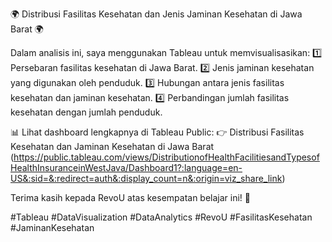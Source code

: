 🌍 Distribusi Fasilitas Kesehatan dan Jenis Jaminan Kesehatan di Jawa Barat 🌍

Dalam analisis ini, saya menggunakan Tableau untuk memvisualisasikan:
1️⃣ Persebaran fasilitas kesehatan di Jawa Barat.
2️⃣ Jenis jaminan kesehatan yang digunakan oleh penduduk.
3️⃣ Hubungan antara jenis fasilitas kesehatan dan jaminan kesehatan.
4️⃣ Perbandingan jumlah fasilitas kesehatan dengan jumlah penduduk.

📊 Lihat dashboard lengkapnya di Tableau Public:
👉 Distribusi Fasilitas Kesehatan dan Jaminan Kesehatan di Jawa Barat
(https://public.tableau.com/views/DistributionofHealthFacilitiesandTypesofHealthInsuranceinWestJava/Dashboard1?:language=en-US&:sid=&:redirect=auth&:display_count=n&:origin=viz_share_link)

Terima kasih kepada RevoU atas kesempatan belajar ini! 🙌

#Tableau #DataVisualization #DataAnalytics #RevoU #FasilitasKesehatan #JaminanKesehatan

